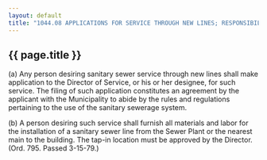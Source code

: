 ---
layout: default 
title: "1044.08 APPLICATIONS FOR SERVICE THROUGH NEW LINES; RESPONSIBILITIES OF APPLICANTS."---

{{ page.title }}
----------------

​(a) Any person desiring sanitary sewer service through new lines shall
make application to the Director of Service, or his or her designee, for
such service. The filing of such application constitutes an agreement by
the applicant with the Municipality to abide by the rules and
regulations pertaining to the use of the sanitary sewerage system.

​(b) A person desiring such service shall furnish all materials and
labor for the installation of a sanitary sewer line from the Sewer Plant
or the nearest main to the building. The tap-in location must be
approved by the Director. (Ord. 795. Passed 3-15-79.)
